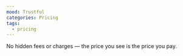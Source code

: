 ```yaml
---
mood: Trustful
categories: Pricing
tags:
  - pricing
---
```

No hidden fees or charges — the price you see is the price you pay.